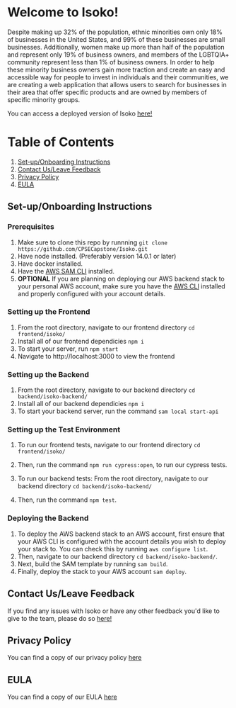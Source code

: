 # Welcome to Isoko!
Despite making up 32% of the population, ethnic minorities own only 18% of businesses in the United States, and 99% of these businesses are small businesses. Additionally, women make up more than half of the population and represent only 19% of business owners, and members of the LGBTQIA+ community represent less than 1% of business owners. In order to help these minority business owners gain more traction and create an easy and accessible way for people to invest in individuals and their communities, we are creating a web application that allows users to search for businesses in their area that offer specific products and are owned by members of specific minority groups.

You can access a deployed version of Isoko [here!](https://master.db75ilqlzlmt4.amplifyapp.com/)

# Table of Contents
1. [ Set-up/Onboarding Instructions ](#install)
2. [ Contact Us/Leave Feedback ](#contact)
3. [ Privacy Policy ](#priv)
4. [ EULA ](#eula)

<a name="install"></a>
## Set-up/Onboarding Instructions

### Prerequisites
1. Make sure to clone this repo by runnning ```git clone https://github.com/CPSECapstone/Isoko.git``` 
2. Have node installed. (Preferably version 14.0.1 or later)
3. Have docker installed.
4. Have the [AWS SAM CLI](https://docs.aws.amazon.com/serverless-application-model/latest/developerguide/serverless-sam-cli-install.html) installed.
4. **OPTIONAL** If you are planning on deploying our AWS backend stack to your personal AWS account, make sure you have the [AWS CLI](https://aws.amazon.com/cli/)  installed and properly configured with your account details.

### Setting up the Frontend
1. From the root directory, navigate to our frontend directory ```cd frontend/isoko/```
2. Install all of our frontend dependicies ```npm i```
3. To start your server, run ```npm start```
4. Navigate to http://localhost:3000 to view the frontend

### Setting up the Backend
1. From the root directory, navigate to our backend directory ```cd backend/isoko-backend/```
2. Install all of our backend dependicies ```npm i```
3. To start your backend server, run the command ```sam local start-api```

### Setting up the Test Environment
1. To run our frontend tests, navigate to our frontend directory ```cd frontend/isoko/```
2. Then, run the command ```npm run cypress:open```, to run our cypress tests. 

3. To run our backend tests: From the root directory, navigate to our backend directory ```cd backend/isoko-backend/```
4. Then, run the command ```npm test```.

### Deploying the Backend
1. To deploy the AWS backend stack to an AWS account, first ensure that your AWS CLI is configured with the account details you wish to deploy your stack to. You can check this by running ```aws configure list```.
2. Then, navigate to our backend directory ```cd backend/isoko-backend/```.
3. Next, build the SAM template by running ```sam build```.
4. Finally, deploy the stack to your AWS account ```sam deploy```.

<a name="contact"></a>
## Contact Us/Leave Feedback

If you find any issues with Isoko or have any other feedback you'd like to give to the team, please do so [here!](https://forms.gle/3J7ACTKAhTTqVwLA8)

<a name="priv"></a>
## Privacy Policy
You can find a copy of our privacy policy [here](https://docs.google.com/document/d/1s7X3RoyZlAvLHV8iioeLD02X9ABX0JPIvkqtjg1Q0nw/edit#heading=h.6em5crii2xa5)

<a name="eula"></a>
## EULA
You can find a copy of our EULA [here](https://docs.google.com/document/d/1hkDCsVs3QGVFL09-KrcQuTd95lgcsPDHu3u404QGbRE/edit)
